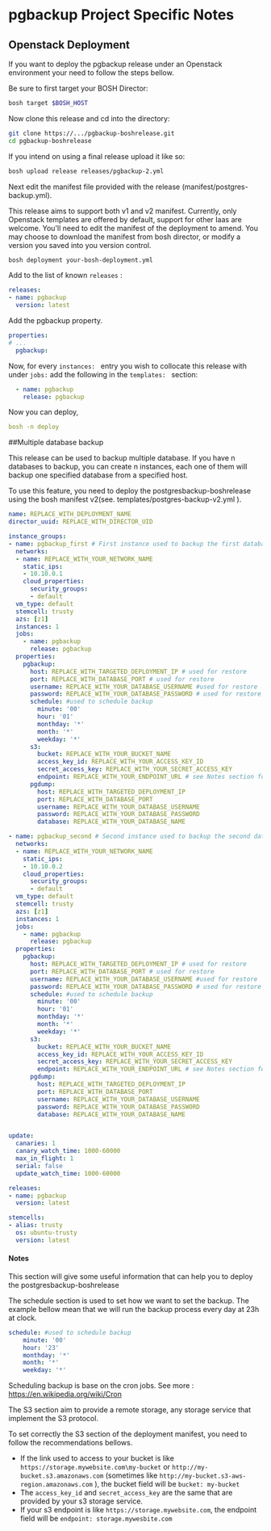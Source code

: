 # pgbackup Project Specific Notes

## Openstack Deployment
If you want to deploy the pgbackup release under  an Openstack environment your need to follow the steps bellow.


Be sure to first target your BOSH Director:
```sh
bosh target $BOSH_HOST
```
Now clone this release and cd into the directory:
```sh
git clone https://.../pgbackup-boshrelease.git
cd pgbackup-boshrelease
```
If you intend on using a final release upload it like so:
```sh
bosh upload release releases/pgbackup-2.yml
```

Next edit the manifest file provided with the release (manifest/postgres-backup.yml).

This release aims to support both v1 and v2 manifest. Currently, only Openstack templates are offered by default, 
support for other Iaas are welcome.
You'll need to edit the manifest of the deployment to amend. You may choose to download the manifest from bosh director, or modify a version you saved into you version control. 

```sh
bosh deployment your-bosh-deployment.yml
```

Add to the list of known `releases` :

```yaml
releases:
- name: pgbackup
  version: latest
```

Add the pgbackup property.

```yaml
properties:
# ... 
  pgbackup:
```

Now, for every `instances: ` entry you wish to collocate this release with under `jobs:` add the following in the `templates: ` section:

```yaml
  - name: pgbackup
    release: pgbackup
```

Now you can deploy,

```yaml
bosh -n deploy
```

##Multiple database backup

This release can be used to backup multiple database. If you have n databases to backup, you can create n instances, each one of them will backup one specified database from a specified host.

To use this feature, you need to deploy the postgresbackup-boshrelease using the bosh manifest v2(see. templates/postgres-backup-v2.yml ).


````yaml
name: REPLACE_WITH_DEPLOYMENT_NAME
director_uuid: REPLACE_WITH_DIRECTOR_UID

instance_groups:
- name: pgbackup_first # First instance used to backup the first database
  networks:
  - name: REPLACE_WITH_YOUR_NETWORK_NAME 
    static_ips:
    - 10.10.0.1
    cloud_properties:
      security_groups:
      - default
  vm_type: default
  stemcell: trusty
  azs: [z1]
  instances: 1
  jobs:
    - name: pgbackup
      release: pgbackup
  properties:
    pgbackup:
      host: REPLACE_WITH_TARGETED_DEPLOYMENT_IP # used for restore
      port: REPLACE_WITH_DATABASE_PORT # used for restore
      username: REPLACE_WITH_YOUR_DATABASE_USERNAME #used for restore
      password: REPLACE_WITH_YOUR_DATABASE_PASSWORD # used for restore
      schedule: #used to schedule backup
        minute: '00'
        hour: '01'
        monthday: '*'
        month: '*'
        weekday: '*'
      s3:
        bucket: REPLACE_WITH_YOUR_BUCKET_NAME
        access_key_id: REPLACE_WITH_YOUR_ACCESS_KEY_ID
        secret_access_key: REPLACE_WITH_YOUR_SECRET_ACCESS_KEY
        endpoint: REPLACE_WITH_YOUR_ENDPOINT_URL # see Notes section for more details
      pgdump:
        host: REPLACE_WITH_TARGETED_DEPLOYMENT_IP
        port: REPLACE_WITH_DATABASE_PORT
        username: REPLACE_WITH_YOUR_DATABASE_USERNAME
        password: REPLACE_WITH_YOUR_DATABASE_PASSWORD
        database: REPLACE_WITH_YOUR_DATABASE_NAME

- name: pgbackup_second # Second instance used to backup the second database
  networks:
  - name: REPLACE_WITH_YOUR_NETWORK_NAME 
    static_ips:
    - 10.10.0.2
    cloud_properties:
      security_groups:
      - default
  vm_type: default
  stemcell: trusty
  azs: [z1]
  instances: 1
  jobs:
    - name: pgbackup
      release: pgbackup
  properties:
    pgbackup:
      host: REPLACE_WITH_TARGETED_DEPLOYMENT_IP # used for restore
      port: REPLACE_WITH_DATABASE_PORT # used for restore
      username: REPLACE_WITH_YOUR_DATABASE_USERNAME #used for restore
      password: REPLACE_WITH_YOUR_DATABASE_PASSWORD # used for restore
      schedule: #used to schedule backup
        minute: '00'
        hour: '01'
        monthday: '*'
        month: '*'
        weekday: '*'
      s3:
        bucket: REPLACE_WITH_YOUR_BUCKET_NAME
        access_key_id: REPLACE_WITH_YOUR_ACCESS_KEY_ID
        secret_access_key: REPLACE_WITH_YOUR_SECRET_ACCESS_KEY
        endpoint: REPLACE_WITH_YOUR_ENDPOINT_URL # see Notes section for more details
      pgdump:
        host: REPLACE_WITH_TARGETED_DEPLOYMENT_IP
        port: REPLACE_WITH_DATABASE_PORT
        username: REPLACE_WITH_YOUR_DATABASE_USERNAME
        password: REPLACE_WITH_YOUR_DATABASE_PASSWORD
        database: REPLACE_WITH_YOUR_DATABASE_NAME


update:
  canaries: 1
  canary_watch_time: 1000-60000
  max_in_flight: 1
  serial: false
  update_watch_time: 1000-60000

releases:
- name: pgbackup
  version: latest

stemcells:
- alias: trusty
  os: ubuntu-trusty
  version: latest


````

#### Notes

This section will give some useful information that can help you to deploy the postgresbackup-boshrelease

The schedule section is used to set how we want to set the backup. The example bellow mean that we will run the backup process every day at 23h at clock.

````yaml
schedule: #used to schedule backup
    minute: '00'
    hour: '23'
    monthday: '*'
    month: '*'
    weekday: '*'
````

Scheduling backup is base on the cron jobs. See more  : https://en.wikipedia.org/wiki/Cron

The S3 section aim to provide a remote storage, any storage service that implement the S3 protocol.

To set correctly the S3 section of the deployment manifest, you need to follow the recommendations bellows.

* If the link used to access to your bucket is like ``https://storage.mywebsite.com\my-bucket`` or ``http://my-bucket.s3.amazonaws.com`` (sometimes like ``http://my-bucket.s3-aws-region.amazonaws.com`` ), 
the bucket field will be ``bucket: my-bucket``
* The ``access_key_id`` and ``secret_access_key`` are the same that are provided by your s3 storage service.
* If your s3 endpoint is like ``https://storage.mywebsite.com``, the endpoint field will be ``endpoint: storage.mywesbite.com``













